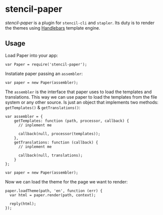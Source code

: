 # stencil-paper

*stencil-paper* is a plugin for `stencil-cli` and `stapler`. Its duty is to render the themes using [Handlebars](http://handlebarsjs.com/) template engine.

## Usage

Load Paper into your app:

```
var Paper = require('stencil-paper');
```

Instatiate paper passing an `assembler`:
```
var paper = new Paper(assembler);
```

The `assembler` is the interface that paper uses to load the templates and translations. This way we can use paper to load the templates from the file system or any other source.
Is just an object that implements two methods: `getTemplates()` & `getTranslations()`:
```
var assembler = {
    getTemplates: function (path, processor, callback) {
      // inplement me

      callback(null, processor(templates));
    },
    getTranslations: function (callback) {
      // inplement me

      callback(null, translations);
    }
};

var paper = new Paper(assembler);
```

Now we can load the theme for the page we want to render:
```
paper.loadTheme(path, 'en', function (err) {
  var html = paper.render(path, context);

  reply(html);
});
```